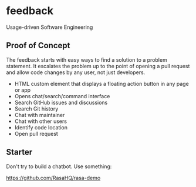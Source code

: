 # feedback
Usage-driven Software Engineering

## Proof of Concept

The feedback starts with easy ways to find a solution to a problem statement. It escalates the problem up to the point of opening a pull request and allow code changes by any user, not just developers.

- HTML custom element that displays a floating action button in any page or app
- Opens chat/search/command interface
- Search GitHub issues and discussions
- Search Git history
- Chat with maintainer
- Chat with other users
- Identify code location
- Open pull request

## Starter

Don't try to build a chatbot. Use something:

https://github.com/RasaHQ/rasa-demo
